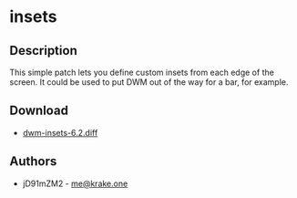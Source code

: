 insets
=============

Description
-----------
This simple patch lets you define custom insets from each edge of the
screen. It could be used to put DWM out of the way for a bar, for example.

Download
--------
* [dwm-insets-6.2.diff](dwm-insets-6.2.diff)

Authors
-------
* jD91mZM2 - <me@krake.one>
